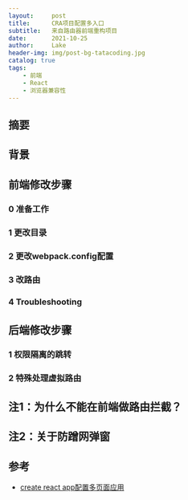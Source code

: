 ```yaml
---
layout:     post
title:      CRA项目配置多入口
subtitle:   来自路由器前端重构项目
date:       2021-10-25
author:     Lake
header-img: img/post-bg-tatacoding.jpg
catalog: true
tags:
    - 前端
    - React
    - 浏览器兼容性
---
```


## 摘要

## 背景

## 前端修改步骤
### 0 准备工作

### 1 更改目录

### 2 更改webpack.config配置


### 3 改路由


### 4 Troubleshooting

## 后端修改步骤
### 1 权限隔离的跳转
### 2 特殊处理虚拟路由


## 注1：为什么不能在前端做路由拦截？

## 注2：关于防蹭网弹窗


## 参考
- [create react app配置多页面应用](https://blog.csdn.net/qq_38036198/article/details/111251416)